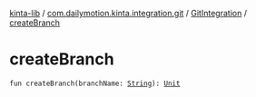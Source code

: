 [kinta-lib](../../index.md) / [com.dailymotion.kinta.integration.git](../index.md) / [GitIntegration](index.md) / [createBranch](./create-branch.md)

# createBranch

`fun createBranch(branchName: `[`String`](https://kotlinlang.org/api/latest/jvm/stdlib/kotlin/-string/index.html)`): `[`Unit`](https://kotlinlang.org/api/latest/jvm/stdlib/kotlin/-unit/index.html)